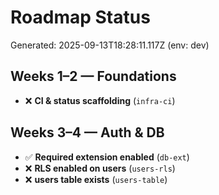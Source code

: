 # Roadmap Status

Generated: 2025-09-13T18:28:11.117Z (env: dev)

## Weeks 1–2 — Foundations
- ❌ **CI & status scaffolding** (`infra-ci`)

## Weeks 3–4 — Auth & DB
- ✅ **Required extension enabled** (`db-ext`)
- ❌ **RLS enabled on users** (`users-rls`)
- ❌ **users table exists** (`users-table`)

